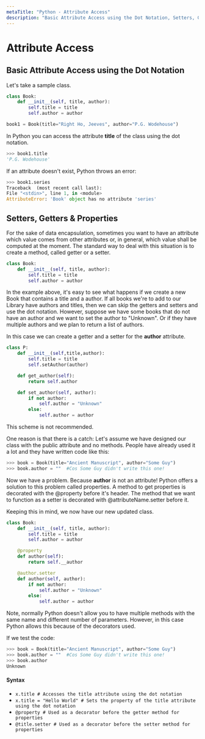 ```yaml
---
metaTitle: "Python - Attribute Access"
description: "Basic Attribute Access using the Dot Notation, Setters, Getters & Properties"
---
```


# Attribute Access



## Basic Attribute Access using the Dot Notation


Let's take a sample class.

```py
class Book:
    def __init__(self, title, author):
        self.title = title
        self.author = author

book1 = Book(title="Right Ho, Jeeves", author="P.G. Wodehouse")

```

In Python you can access the attribute **title** of the class using the dot notation.

```py
>>> book1.title 
'P.G. Wodehouse'

```

If an attribute doesn't exist, Python throws an error:

```py
>>> book1.series
Traceback  (most recent call last):
File "<stdin>", line 1, in <module>
AttributeError: 'Book' object has no attribute 'series'

```



## Setters, Getters & Properties


For the sake of data encapsulation, sometimes you want to have an attribute which value comes from other attributes or, in general, which value shall be computed at the moment. The standard way to deal with this situation is to create a method, called getter or a setter.

```py
class Book:
    def __init__(self, title, author):
        self.title = title
        self.author = author

```

In the example above, it's easy to see what happens if we create a new Book that contains a title and a author. If all books we're to add to our Library have authors and titles, then we can skip the getters and setters and use the dot notation. However, suppose we have some books that do not have an author and we want to set the author to "Unknown". Or if they have multiple authors and we plan to return a list of authors.

In this case we can create a getter and a setter for the **author** attribute.

```py
class P:
    def __init__(self,title,author):
        self.title = title
        self.setAuthor(author)

    def get_author(self):
        return self.author

    def set_author(self, author):
        if not author: 
            self.author = "Unknown"
        else:
            self.author = author

```

This scheme is not recommended.

One reason is that there is a catch: Let's assume we have designed our class with the public attribute and no methods. People have already used it a lot and they have written code like this:

```py
>>> book = Book(title="Ancient Manuscript", author="Some Guy")
>>> book.author = ""  #Cos Some Guy didn't write this one!

```

Now we have a problem. Because **author** is not an attribute! Python offers a solution to this problem called properties. A method to get properties is decorated with the @property before it's header. The method that we want to function as a setter is decorated with @attributeName.setter before it.

Keeping this in mind, we now have our new updated class.

```py
class Book:
    def __init__(self, title, author):
        self.title = title
        self.author = author

    @property
    def author(self):
        return self.__author

    @author.setter
    def author(self, author):
        if not author: 
            self.author = "Unknown"
        else:
            self.author = author

```

Note, normally Python doesn't allow you to have multiple methods with the same name and different number of parameters. However, in this case Python allows this because of the decorators used.

If we test the code:

```py
>>> book = Book(title="Ancient Manuscript", author="Some Guy")
>>> book.author = ""  #Cos Some Guy didn't write this one!
>>> book.author 
Unknown 

```



#### Syntax


- `x.title # Accesses the title attribute using the dot notation`
- `x.title = "Hello World" # Sets the property of the title attribute using the dot notation`
- `@property # Used as a decorator before the getter method for properties`
- `@title.setter # Used as a decorator before the setter method for properties`

